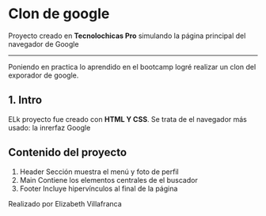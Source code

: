 
# Clon de google 
Proyecto creado en **Tecnolochicas Pro** simulando la página principal del navegador de Google
******
Poniendo en practica lo aprendido en el bootcamp logré realizar un clon del exporador de google.
## 1. Intro
ELk proyecto fue creado con **HTML Y CSS**. Se trata de el navegador más usado: la inrerfaz Google



## Contenido del proyecto 
1. Header
Sección muestra el menú y foto de perfil
2. Main
Contiene los elementos centrales de el buscador
3. Footer
Incluye hipervínculos al final de la página

Realizado por Elizabeth Villafranca
